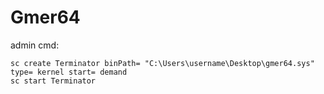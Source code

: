# Gmer64

admin cmd:
```
sc create Terminator binPath= "C:\Users\username\Desktop\gmer64.sys" type= kernel start= demand
sc start Terminator
```
